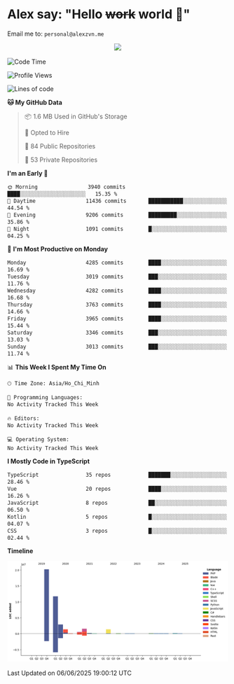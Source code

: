 # Alex say: "Hello ~~work~~ world 🐾"
Email me to: `personal@alexzvn.me`


<p align=center>
  <a href="https://skillicons.dev">
    <img src="https://skillicons.dev/icons?i=ts,js,php,nodejs,bun,vue,nuxt,react,svelte,tauri,laravel,rust,mongodb,docker,electron,redis,rabbitmq,tailwind,git,cloudflare,elysia,mysql,nginx,rollupjs,sentry,ubuntu,yarn,html,css,vite" />
  </a>
</p>

<!--START_SECTION:waka-->
![Code Time](http://img.shields.io/badge/Code%20Time-1%2C066%20hrs%2055%20mins-blue)

![Profile Views](http://img.shields.io/badge/Profile%20Views-0-blue)

![Lines of code](https://img.shields.io/badge/From%20Hello%20World%20I%27ve%20Written-40.8%20million%20lines%20of%20code-blue)

**🐱 My GitHub Data** 

> 📦 1.6 MB Used in GitHub's Storage 
 > 
> 💼 Opted to Hire
 > 
> 📜 84 Public Repositories 
 > 
> 🔑 53 Private Repositories 
 > 
**I'm an Early 🐤** 

```text
🌞 Morning                3940 commits        ████░░░░░░░░░░░░░░░░░░░░░   15.35 % 
🌆 Daytime                11436 commits       ███████████░░░░░░░░░░░░░░   44.54 % 
🌃 Evening                9206 commits        █████████░░░░░░░░░░░░░░░░   35.86 % 
🌙 Night                  1091 commits        █░░░░░░░░░░░░░░░░░░░░░░░░   04.25 % 
```
📅 **I'm Most Productive on Monday** 

```text
Monday                   4285 commits        ████░░░░░░░░░░░░░░░░░░░░░   16.69 % 
Tuesday                  3019 commits        ███░░░░░░░░░░░░░░░░░░░░░░   11.76 % 
Wednesday                4282 commits        ████░░░░░░░░░░░░░░░░░░░░░   16.68 % 
Thursday                 3763 commits        ████░░░░░░░░░░░░░░░░░░░░░   14.66 % 
Friday                   3965 commits        ████░░░░░░░░░░░░░░░░░░░░░   15.44 % 
Saturday                 3346 commits        ███░░░░░░░░░░░░░░░░░░░░░░   13.03 % 
Sunday                   3013 commits        ███░░░░░░░░░░░░░░░░░░░░░░   11.74 % 
```


📊 **This Week I Spent My Time On** 

```text
🕑︎ Time Zone: Asia/Ho_Chi_Minh

💬 Programming Languages: 
No Activity Tracked This Week

🔥 Editors: 
No Activity Tracked This Week

💻 Operating System: 
No Activity Tracked This Week
```

**I Mostly Code in TypeScript** 

```text
TypeScript               35 repos            ███████░░░░░░░░░░░░░░░░░░   28.46 % 
Vue                      20 repos            ████░░░░░░░░░░░░░░░░░░░░░   16.26 % 
JavaScript               8 repos             ██░░░░░░░░░░░░░░░░░░░░░░░   06.50 % 
Kotlin                   5 repos             █░░░░░░░░░░░░░░░░░░░░░░░░   04.07 % 
CSS                      3 repos             █░░░░░░░░░░░░░░░░░░░░░░░░   02.44 % 
```



**Timeline**

![Lines of Code chart](https://raw.githubusercontent.com/alexzvn/alexzvn/main/assets/bar_graph.png)


 Last Updated on 06/06/2025 19:00:12 UTC
<!--END_SECTION:waka-->
